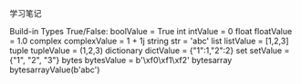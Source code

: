 学习笔记

Build-in Types
True/False: boolValue = True
int intValue = 0
float floatValue = 1.0
complex complexValue = 1 + 1j
string str = 'abc'
list listValue = [1,2,3]
tuple tupleValue = (1,2,3)
dictionary dictValue = {"1":1,"2":2}
set setValue = {"1", "2", "3"}
bytes bytesValue = b'\xf0\xf1\xf2'
bytesarray bytesarrayValue(b'abc')